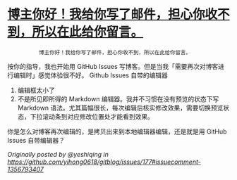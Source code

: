 # [博主你好！我给你写了邮件，担心你收不到，所以在此给你留言。](https://github.com/yihong0618/gitblog/issues/276)

              博主你好！我给你写了邮件，担心你收不到，所以在此给你留言。

按你的指导，我也开始用 GitHub Issues 写博客。但是当我「需要再次对博客进行编辑时」感觉体验很不好。
Github Issues 自带的编辑器
1. 编辑框太小了
2. 不是所见即所得的 Markdown 编辑器。我并不习惯在没有预览的状态下写 Markdown 语法。尤其篇幅很长，每次编辑后核实修改效果，需要切换预览状态，下拉滚动条到对应修改位置处才能看到效果。

你是怎么对博客再次编辑的，是拷贝出来到本地编辑器编辑，还是就是用 GitHub Issues 自带编辑器？

_Originally posted by @yeshiqing in https://github.com/yihong0618/gitblog/issues/177#issuecomment-1356793407_
            